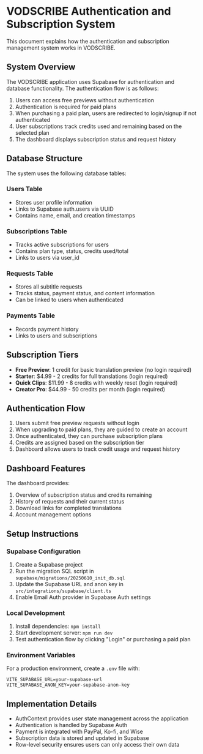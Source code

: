 # VODSCRIBE Authentication and Subscription System

This document explains how the authentication and subscription management system works in VODSCRIBE.

## System Overview

The VODSCRIBE application uses Supabase for authentication and database functionality. The authentication flow is as follows:

1. Users can access free previews without authentication
2. Authentication is required for paid plans
3. When purchasing a paid plan, users are redirected to login/signup if not authenticated
4. User subscriptions track credits used and remaining based on the selected plan
5. The dashboard displays subscription status and request history

## Database Structure

The system uses the following database tables:

### Users Table
- Stores user profile information
- Links to Supabase auth.users via UUID
- Contains name, email, and creation timestamps

### Subscriptions Table
- Tracks active subscriptions for users
- Contains plan type, status, credits used/total
- Links to users via user_id

### Requests Table
- Stores all subtitle requests
- Tracks status, payment status, and content information
- Can be linked to users when authenticated

### Payments Table
- Records payment history
- Links to users and subscriptions

## Subscription Tiers

- **Free Preview**: 1 credit for basic translation preview (no login required)
- **Starter**: $4.99 - 2 credits for full translations (login required)
- **Quick Clips**: $11.99 - 8 credits with weekly reset (login required)
- **Creator Pro**: $44.99 - 50 credits per month (login required)

## Authentication Flow

1. Users submit free preview requests without login
2. When upgrading to paid plans, they are guided to create an account
3. Once authenticated, they can purchase subscription plans
4. Credits are assigned based on the subscription tier
5. Dashboard allows users to track credit usage and request history

## Dashboard Features

The dashboard provides:

1. Overview of subscription status and credits remaining
2. History of requests and their current status
3. Download links for completed translations
4. Account management options

## Setup Instructions

### Supabase Configuration

1. Create a Supabase project
2. Run the migration SQL script in `supabase/migrations/20250610_init_db.sql`
3. Update the Supabase URL and anon key in `src/integrations/supabase/client.ts`
4. Enable Email Auth provider in Supabase Auth settings

### Local Development

1. Install dependencies: `npm install`
2. Start development server: `npm run dev`
3. Test authentication flow by clicking "Login" or purchasing a paid plan

### Environment Variables

For a production environment, create a `.env` file with:

```
VITE_SUPABASE_URL=your-supabase-url
VITE_SUPABASE_ANON_KEY=your-supabase-anon-key
```

## Implementation Details

- AuthContext provides user state management across the application
- Authentication is handled by Supabase Auth
- Payment is integrated with PayPal, Ko-fi, and Wise
- Subscription data is stored and updated in Supabase
- Row-level security ensures users can only access their own data
